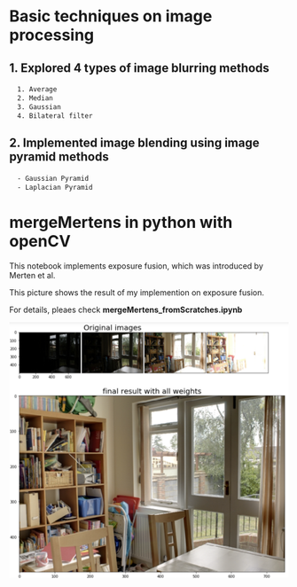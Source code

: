 # Basic techniques on image processing 
##  1. Explored 4 types of image blurring methods
      1. Average 
      2. Median 
      3. Gaussian 
      4. Bilateral filter 

## 2. Implemented image blending using image pyramid methods
      - Gaussian Pyramid
      - Laplacian Pyramid


# mergeMertens in python with openCV 
This notebook implements exposure fusion, which was introduced by Merten et al. 

This picture shows the result of my implemention on exposure fusion. 

For details, pleaes check **mergeMertens_fromScratches.ipynb**

![alt text](https://github.com/gimoonnam/ImageProcessing/blob/master/images/mergeMertens.png)
